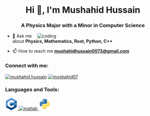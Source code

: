 <h1 align="center">Hi 👋, I'm Mushahid Hussain</h1>
<h3 align="center">A Physics Major with a Minor in Computer Science</h3>

<img align="right" alt="coding" width="400" src="https://images.app.goo.gl/K61gwXAMHSyKzDf59">

- 💬 Ask me about **Physics, Mathematics, Root, Python, C++**

- 📫 How to reach me **mushahidhussain0073@gmail.com**

<h3 align="left">Connect with me:</h3>
<p align="left">
<a href="https://linkedin.com/in/mushahid hussain" target="blank"><img align="center" src="https://raw.githubusercontent.com/rahuldkjain/github-profile-readme-generator/master/src/images/icons/Social/linked-in-alt.svg" alt="mushahid hussain" height="30" width="40" /></a>
<a href="https://instagram.com/moshahid07" target="blank"><img align="center" src="https://raw.githubusercontent.com/rahuldkjain/github-profile-readme-generator/master/src/images/icons/Social/instagram.svg" alt="moshahid07" height="30" width="40" /></a>
</p>

<h3 align="left">Languages and Tools:</h3>
<p align="left"> <a href="https://www.w3schools.com/cpp/" target="_blank" rel="noreferrer"> <img src="https://raw.githubusercontent.com/devicons/devicon/master/icons/cplusplus/cplusplus-original.svg" alt="cplusplus" width="40" height="40"/> </a> <a href="https://www.mathworks.com/" target="_blank" rel="noreferrer"> <img src="https://upload.wikimedia.org/wikipedia/commons/2/21/Matlab_Logo.png" alt="matlab" width="40" height="40"/> </a> <a href="https://www.python.org" target="_blank" rel="noreferrer"> <img src="https://raw.githubusercontent.com/devicons/devicon/master/icons/python/python-original.svg" alt="python" width="40" height="40"/> </a> </p>
